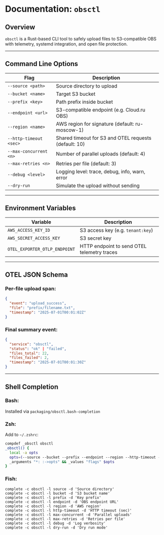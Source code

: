 # Documentation: `obsctl`

## Overview
`obsctl` is a Rust-based CLI tool to safely upload files to S3-compatible OBS with telemetry, systemd integration, and open file protection.

---

## Command Line Options

| Flag | Description |
|------|-------------|
| `--source <path>` | Source directory to upload |
| `--bucket <name>` | Target S3 bucket |
| `--prefix <key>` | Path prefix inside bucket |
| `--endpoint <url>` | S3-compatible endpoint (e.g. Cloud.ru OBS) |
| `--region <name>` | AWS region for signature (default: ru-moscow-1) |
| `--http-timeout <sec>` | Shared timeout for S3 and OTEL requests (default: 10) |
| `--max-concurrent <n>` | Number of parallel uploads (default: 4) |
| `--max-retries <n>` | Retries per file (default: 3) |
| `--debug <level>` | Logging level: trace, debug, info, warn, error |
| `--dry-run` | Simulate the upload without sending |

---

## Environment Variables

| Variable | Description |
|----------|-------------|
| `AWS_ACCESS_KEY_ID` | S3 access key (e.g. `tenant:key`) |
| `AWS_SECRET_ACCESS_KEY` | S3 secret key |
| `OTEL_EXPORTER_OTLP_ENDPOINT` | HTTP endpoint to send OTEL telemetry traces |

---

## OTEL JSON Schema

### Per-file upload span:
```json
{
  "event": "upload_success",
  "file": "prefix/filename.txt",
  "timestamp": "2025-07-01T00:01:02Z"
}
```

### Final summary event:
```json
{
  "service": "obsctl",
  "status": "ok" | "failed",
  "files_total": 22,
  "files_failed": 2,
  "timestamp": "2025-07-01T00:01:30Z"
}
```

---

## Shell Completion

### Bash:
Installed via `packaging/obsctl.bash-completion`

### Zsh:
Add to `~/.zshrc`:
```zsh
compdef _obsctl obsctl
_obsctl() {
  local -a opts
  opts=(--source --bucket --prefix --endpoint --region --http-timeout --max-concurrent --max-retries --debug --dry-run)
  _arguments "*: :->opts" && _values "flags" $opts
}
```

### Fish:
```fish
complete -c obsctl -l source -d 'Source directory'
complete -c obsctl -l bucket -d 'S3 bucket name'
complete -c obsctl -l prefix -d 'Key prefix'
complete -c obsctl -l endpoint -d 'OBS endpoint URL'
complete -c obsctl -l region -d 'AWS region'
complete -c obsctl -l http-timeout -d 'HTTP timeout (sec)'
complete -c obsctl -l max-concurrent -d 'Parallel uploads'
complete -c obsctl -l max-retries -d 'Retries per file'
complete -c obsctl -l debug -d 'Log verbosity'
complete -c obsctl -l dry-run -d 'Dry run mode'
```

